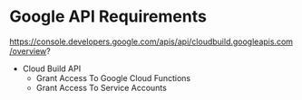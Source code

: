 # Google API Requirements

https://console.developers.google.com/apis/api/cloudbuild.googleapis.com/overview?

- Cloud Build API
  - Grant Access To Google Cloud Functions
  - Grant Access To Service Accounts
